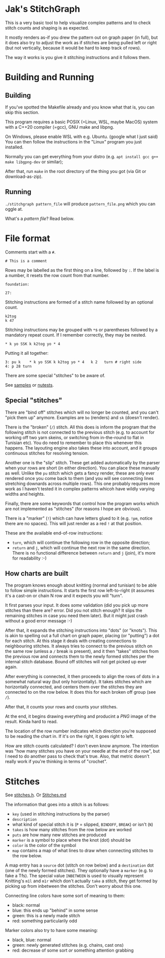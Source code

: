 Jak's StitchGraph
=================

This is a very basic tool to help visualize complex patterns and to check stitch counts and shaping is as expected.

It mostly renders as-if you drew the pattern out on graph paper (in full), but it does also try to adjust the work as if stitches are being pulled left or right (but not vertically, because it would be hard to keep track of rows).

The way it works is you give it stitching instructions and it follows them.

Building and Running
====================

Building
--------

If you've spotted the Makefile already and you know what that is, you can skip this section.

This program requires a basic POSIX (=Linux, WSL, maybe MacOS) system with a C++20 compiler (=gcc), GNU make and libpng.

On Windows, please enable WSL with e.g. Ubuntu. (google what I just said) You can then follow the instructions in the "Linux" program you just installed.

Normally you can get everything from your distro (e.g. `apt install gcc g++ make libgpng-dev` or similar);

After that, run `make` in the root directory of the thing you got (via Git or download-as-zip).

Running
-------

`./stitchgraph pattern_file` will produce `pattern_file.png` which you can oggle at.

What's a *pattern file*? Read below.

File format
===========

Comments start with a `#`.

    # This is a comment

Rows may be labelled as the first thing on a line, followed by `:`. If the label is a number, it resets the row count from that number.

    foundation:

    27:

Stitching instructions are formed of a stitch name followed by an optional count.

    k2tog
    k 47

Stitching instructions may be grouped with `*`s or parentheses followed by a mandatory repeat count. If I remember correctly, they may be nested.

    * k yo SSK k k2tog yo * 4

Putting it all together:

    3: pu k    * k yo SSK k k2tog yo * 4   k 2   turn # right side
    4: p 28 turn

There are some special "stitches" to be aware of.

See [samples](./samples/README.md) or [nutests](./nutests).

Special "stitches"
------------------

There are "bind off" stitches which will no longer be counted, and you can't "pick them up" anymore. Examples are `bo` (renders) and `sk` (doesn't render).

There is the "broken" (`/`) stitch. All this does is inform the program that the following stitch is not connected to the previous stitch (e.g. to account for working off two yarn skeins, or switching from in-the-round to flat in Tunisian etc). You do need to remember to place this whenever this happens. The layouting engine also takes these into account, and it groups continuous stitches for resolving tension.

Another one is the "slip" stitch. These get added automatically by the parser when your rows are short (in either direction). You can place these manually as well. Unlike the `pu` stitch which gets a fancy render, these are only ever rendered once you come back to them (and you will see connecting lines stretching downards across multiple rows). This one probably requires more work as I haven't tested it in complex patterns whicoh have wildly varying widths and heights.

Finally, there are some keywords that control how the program works which are not implemented as "stitches" (for reasons I hope are obvious).

There is a "marker" (`!`) which can have letters glued to it (e.g. `!pm`, notice there are no spaces). This will just render as a red `!` at that position.

These are the available end-of-row instructions:

- `turn`, which will continue the following row in the opposite direction;
- `return` and `j`, which will continue the next row in the same direction. There is no functional difference between `return` and `j` (join), it's more for readability :-)

How charts are built
--------------------

The program knows enough about knitting (normal and tunisian) to be able to follow simple instructions. It starts the first row left-to-right (it assumes it's a cast-on or chain N row and it expects you will "turn".

It first parses your input. It does *some* validation (did you pick up more stitches than there are? error. Did you not stitch enough? It slips the remaining stitches in case you need them later). But it might just crash without a good error message :-)

After that, it expands the stitching instructions into "dots" (or "knots"). This is akin to spelling out a full chart on graph paper, placing (or "putting") a dot for each stitch. At this stage it deals with creating connections to neighbouring stitches. It always tries to connect to the previous stitch on the same row (unless a `/` break is present), and it then "takes" stitches from the previous row and connects them to the newly formed stitches per the internal stitch database. Bound off stitches will not get picked up ever again.

After everything is connected, it then proceeds to align the rows of dots in a somewhat natural way (but only horizontally). It takes stitches which are horizontally connected, and centers them over the stitches they are connected to on the row below. It does this for each broken off group (see `/`).

After that, it counts your rows and counts your stitches.

At the end, it begins drawing everything and producint a *PNG* image of the result. Kinda hard to read.

The location of the row number indicates which direction you're supposed to be reading the chart in. If it's on the right, it goes right to left.

How are stitch counts calculated? I don't even know anymore. The intention was "how many stitches you have on your needle at the end of the row", but I need to do another pass to check that's true. Also, that metric doesn't really work if you're thinking in terms of "crochet".

Stitches
========

See [stitches.h](./stitches.h). Or [Stitches.md](./Stitches.md)

The information that goes into a stitch is as follows:

- `key` (used in stitching instructions by the parser)
- `description`
- what kind of special stitch it is (`P` = slipped, `BINDOFF`, `BREAK`) or isn't (`N`)
- `takes` is how many stitches from the row below are worked
- `puts` are how many new stitches are produced
- `marker` is a symbol to place where the knot (dot) should be
- `color` is the color of the symbol
- `map` contains a map of what lines to draw when connecting stitches to the row below.

A map entry has a `source` dot (stitch on row below) and a `destination` dot (one of the newly formed stitches). They optionally have a `marker` (e.g. to fake a Tfs). The special value `INBETWEEN` is used to visually represent Knitting's `m1l` and `m1r` which don't actually `take` a stitch, they get formed by picking up from inbetween the stitches. Don't worry about this one.

Connecting line colors have some sort of meaning to them:
- black: normal
- blue: this ends up "behind" in some sense
- green: this is a newly made stitch
- red: something particularily odd

Marker colors also try to have some meaning:
- black, blue: normal
- green: newly generated stitches (e.g. chains, cast ons)
- red: decrease of some sort *or* something attention grabbing
